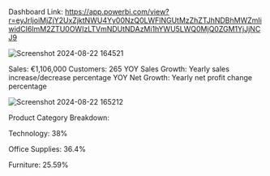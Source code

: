 Dashboard Link: https://app.powerbi.com/view?r=eyJrIjoiMjZjY2UxZjktNWU4Yy00NzQ0LWFlNGUtMzZhZTJhNDBhMWZmIiwidCI6ImM2ZTU0OWIzLTVmNDUtNDAzMi1hYWU5LWQ0MjQ0ZGM1YjJjNCJ9

![Screenshot 2024-08-22 164521](https://github.com/user-attachments/assets/6f590773-68a3-4439-87e2-2c6dae67114d)

Sales: €1,106,000
Customers: 265
YOY Sales Growth: Yearly sales increase/decrease percentage
YOY Net Growth: Yearly net profit change percentage

![Screenshot 2024-08-22 165212](https://github.com/user-attachments/assets/df658e57-9ba3-457a-b724-8b245aa7965d)

Product Category Breakdown:

Technology: 38%

Office Supplies: 36.4%

Furniture: 25.59%
